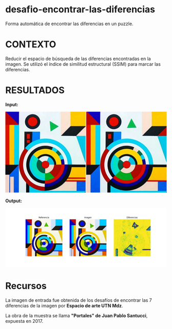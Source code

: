 # desafio-encontrar-las-diferencias
Forma automática de encontrar las diferencias en un puzzle.

# CONTEXTO

Reducir el espacio de búsqueda de las diferencias encontradas en la imagen. Se utilizó el índice de similitud estructural (SSIM) para marcar las diferencias.

# RESULTADOS

**Input:**

![input](https://github.com/cabustillo13/desafio-encontrar-las-diferencias/blob/master/Imagenes/prueba0.jpg)

**Output:**

![Output](https://github.com/cabustillo13/desafio-encontrar-las-diferencias/blob/master/Resultados/ejemplo0.png)

# Recursos

La imagen de entrada fue obtenida de los desafíos de encontrar las 7 diferencias de la imagen por **Espacio de arte UTN Mdz**.

La obra de la muestra se llama **"Portales" de Juan Pablo Santucci**, expuesta en 2017.
